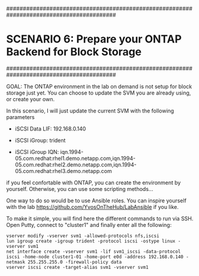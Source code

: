 #########################################################################################
# SCENARIO 6: Prepare your ONTAP Backend for Block Storage
#########################################################################################

GOAL:
The ONTAP environment in the lab on demand is not setup for block storage just yet.
You can choose to update the SVM you are already using, or create your own.

In this scenario, I will just update the current SVM with the following parameters
- iSCSI Data LIF: 192.168.0.140
- iSCSI iGroup: trident

- iSCSI iGroup IQN: iqn.1994-05.com.redhat:rhel1.demo.netapp.com,iqn.1994-05.com.redhat:rhel2.demo.netapp.com,iqn.1994-05.com.redhat:rhel3.demo.netapp.com

if you feel confortable with ONTAP, you can create the environment by yourself.
Otherwise, you can use some scripting methods...

One way to do so would be to use Ansible roles.
You can inspire yourself with the lab https://github.com/YvosOnTheHub/LabAnsible if you like.

To make it simple, you will find here the different commands to run via SSH.
Open Putty, connect to "cluster1" and finally enter all the following:

```
vserver modify -vserver svm1 -allowed-protocols nfs,iscsi
lun igroup create -igroup trident -protocol iscsi -ostype linux -vserver svm1
net interface create -vserver svm1 -lif svm1_iscsi -data-protocol iscsi -home-node cluster1-01 -home-port e0d -address 192.168.0.140 -netmask 255.255.255.0 -firewall-policy data
vserver iscsi create -target-alias svm1 -vserver svm1
```

